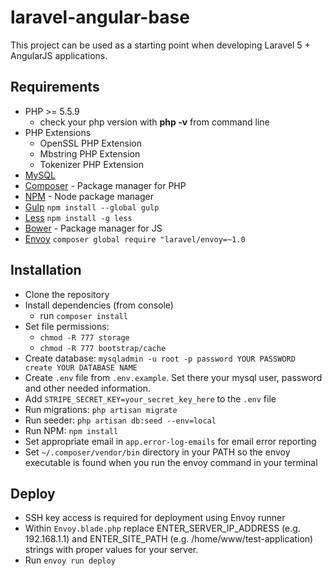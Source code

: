 # laravel-angular-base
This project can be used as a starting point when developing Laravel 5 + AngularJS applications.

## Requirements

- PHP >= 5.5.9
    - check your php version with **php -v** from command line
- PHP Extensions
    - OpenSSL PHP Extension
    - Mbstring PHP Extension
    - Tokenizer PHP Extension
- [MySQL](http://www.mysql.com)
- [Composer](https://getcomposer.org/download/) - Package manager for PHP
- [NPM](https://npmjs.org/) - Node package manager
- [Gulp](https://github.com/gulpjs/gulp/blob/master/docs/getting-started.md#getting-started) ```npm install --global gulp```
- [Less](http://lesscss.org/) ```npm install -g less```
- [Bower](http://bower.io/) - Package manager for JS
- [Envoy](http://laravel.com/docs/5.0/envoy) ```composer global require "laravel/envoy=~1.0```

## Installation

- Clone the repository
- Install dependencies (from console)
    - run ```composer install```
- Set file permissions:
    - ```chmod -R 777 storage```
    - ```chmod -R 777 bootstrap/cache```
- Create database: ```mysqladmin -u root -p password YOUR PASSWORD create YOUR DATABASE NAME```
- Create `.env` file from `.env.example`. Set there your mysql user, password and other needed information.
- Add ```STRIPE_SECRET_KEY=your_secret_key_here``` to the ```.env``` file
- Run migrations: ```php artisan migrate```
- Run seeder: ```php artisan db:seed --env=local```
- Run NPM: ```npm install```
- Set appropriate email in ```app.error-log-emails``` for email error reporting
- Set ```~/.composer/vendor/bin``` directory in your PATH so the envoy executable is found when you run the envoy command in your terminal

## Deploy

- SSH key access is required for deployment using Envoy runner
- Within `Envoy.blade.php` replace ENTER_SERVER_IP_ADDRESS (e.g. 192.168.1.1) and ENTER_SITE_PATH (e.g. /home/www/test-application) strings with proper values for your server. 
- Run ```envoy run deploy```